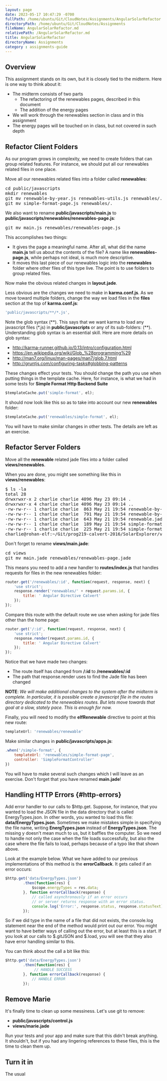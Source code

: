 ```yaml
---
layout: page
date: 2023-05-17 10:47:29 -0700
fullPath: /home/ubuntu/Git/CloudNotes/Assignments/AngularSolarRefactor.md
directoryPath: /home/ubuntu/Git/CloudNotes/Assignments
fileName: AngularSolarRefactor.md
relativePath: /AngularSolarRefactor.md
title: AngularSolarRefactor
directoryName: Assignments
category : assignments-guide
---
```


## Overview

This assignment stands on its own, but it is closely tied to the midterm. Here is one way to think about it:

- The midterm consists of two parts
  - The refactoring of the renewables pages, described in this document
  - The addition of the energy pages
- We will work through the renewables section in class and in this assignment
- The energy pages will be touched on in class, but not covered in such depth

## Refactor Client Folders

As our program grows in complexity, we need to create folders that can group related features. For instance, we should put all our renewables related files in one place.

Move all our renewables related files into a folder called **renewables**:

<pre>
cd public/javascripts
mkdir renewables
git mv renewable-by-year.js renewables-utils.js renewables/.
git mv simple-format-page.js renewables/.
</pre>

We also want to rename **public/javascripts/main.js** to **public/javascripts/renewables/renewables-page.js**:

<pre>
git mv main.js renewables/renewables-page.js
</pre>

This accomplishes two things:

- It gives the page a meaningful name. After all, what did the name **main.js** tell us about the contents of the file? A name like **renewables-page.js**, while perhaps not ideal, is much more descriptive.
- It moves this last piece of our renewables logic into the **renewables** folder where other files of this type live. The point is to use folders to group related files.

Now make the obvious related changes in **layout.jade**.

Less obvious are the changes we need to make in **karma.conf.js**. As we move toward multiple folders, change the way we load files in the **files** section at the top of **karma.conf.js**:

```javascript
'public/javascripts/**/*.js',
```

Note the glob syntax (\*\*). This says that we want karma to load any javascript files (*.js) in **public/javascripts** or any of its sub-folders: (\*\*). Understanding glob syntax is an essential skill. Here are more details on glob syntax:

- <http://karma-runner.github.io/0.13/intro/configuration.html>
- <https://en.wikipedia.org/wiki/Glob_%28programming%29>
- <http://man7.org/linux/man-pages/man7/glob.7.html>
- <http://gruntjs.com/configuring-tasks#globbing-patterns>

These changes effect your tests. You should change the path you use when putting things in the template cache. Here, for instance, is what we had in some tests for **Simple Format Http Backend Suite**

```javascript
$templateCache.put('simple-format', el);
```

It should now look like this so as to take into account our new **renewables** folder:

```javascript
$templateCache.put('renewables/simple-format', el);
```

You will have to make similar changes in other tests. The details are left as an exercise.

## Refactor Server Folders

Move all the **renewable** related jade files into a folder called **views/renewables**.

When you are done, you might see something like this in **views/renewables**:

<pre>
$ ls -la
total 28
drwxrwxr-x 2 charlie charlie 4096 May 23 09:14 .
drwxrwxr-x 4 charlie charlie 4096 May 23 09:14 ..
-rw-rw-r-- 1 charlie charlie  863 May 21 19:54 renewable-by-year.jade
-rw-rw-r-- 1 charlie charlie  791 May 21 19:54 renewable-by-year-page.jade
-rw-rw-r-- 1 charlie charlie  643 May 21 19:54 renewable.jade
-rw-rw-r-- 1 charlie charlie  189 May 21 19:54 simple-format.jade
-rw-rw-r-- 1 charlie charlie  225 May 21 19:54 simple-format-page.jade
charlie@rohan-elf:~/Git/prog219-calvert-2016/SolarExplorer/views/renewables
</pre>

Don't forget to rename **views/main.jade**:

<pre>
cd views
git mv main.jade renewables/renewables-page.jade
</pre>

This means you need to add a new handler to **routes/index.js** that handles requests for files in the new renewables folder:

```javascript
router.get('/renewables/:id', function(request, response, next) {
    'use strict';
    response.render('renewables/' + request.params.id, {
        title: ' Angular Directive Calvert'
    });
});
```

Compare this route with the default route we use when asking for jade files other than the home page:

```javascript
router.get('/:id', function(request, response, next) {
    'use strict';
    response.render(request.params.id, {
        title: ' Angular Directive Calvert'
    });
});
```

Notice that we have made two changes:

- The route itself has changed from **/:id** to **/renewables/:id**
- The path that response.render uses to find the Jade file has been changed

**NOTE**: _We will make additional changes to the system after the midterm is complete. In particular, it is possible create a javascript file in the routes directory dedicated to the renewables routes. But lets move towards that goal at a slow, stately pace. This is enough for now._

Finally, you will need to modify the **elfRenewable** directive to point at this new route:

```javascript
templateUrl: 'renewables/renewable'
```

Make similar changes in **public/javascripts/apps.js**:

```javascript
.when('/simple-format', {
    templateUrl: 'renewables/simple-format-page',
    controller: 'SimpleFormatController'
})
```

You will have to make several such changes which I will leave as an exercise. Don't forget that you have renamed **main.jade**!

## Handling HTTP Errors {#http-errors}

Add error handler to our calls to $http.get. Suppose, for instance, that you wanted to load the JSON file in the data directory that is called EnergyTypes.json. In other words, you wanted to load this file: **data/EnergyTypes.json**. Sometimes we make mistakes simple in specifying the file name, writing **EnergTypes.json** instead of **EnergyTypes.json**. The missing y doesn't mean much to us, but it baffles the computer. So we need to handle not only the case when the file loads successfully, but also the case where the file fails to load, perhaps because of a typo like that shown above.

Look at the example below. What we have added to our previous implementations of this method is the **errorCallback**. It gets called if an error occurs:

```javascript
$http.get('data/EnergyTypes.json')
        .then(function(res) {
            $scope.energyTypes = res.data;
        }, function errorCallback(response) {
            // called asynchronously if an error occurs
            // or server returns response with an error status.
            console.log('Error:', response.status, response.statusText);
        });
```

So if we did type in the name of a file that did not exists, the console.log statement near the end of the method would print out our error. You might want to have better ways of calling out the error, but at least this is a start. If you look at our calls to $.gitJSON and $.load, you will see that they also have error handling similar to this.

You can think about the call a bit like this:

```javascript
$http.get('data/EnergyTypes.json')
        .then(function(res) {
             // HANDLE SUCCESS
        }, function errorCallback(response) {
            // HANDLE ERROR
        });
```

## Remove Marie

It's finally time to clean up some messiness. Let's use git to remove:

- **public/javascripts/control.js**
- **views/marie.jade**

Run your tests and your app and make sure that this didn't break anything. It shouldn't, but if you had any lingering references to these files, this is the time to clean them up.

## Turn it in

The usual
